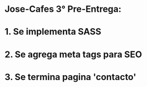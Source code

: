 # Jose-Cafes 3° Pre-Entrega:
# 1. Se implementa SASS
# 2. Se agrega meta tags para SEO
# 3. Se termina pagina 'contacto'
